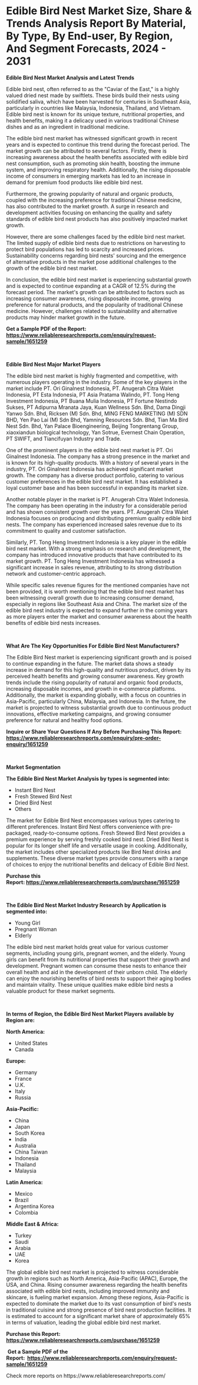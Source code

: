 <p><h1>Edible Bird Nest Market Size, Share & Trends Analysis Report By Material, By Type, By End-user, By Region, And Segment Forecasts, 2024 - 2031</h1></p><p><strong>Edible Bird Nest Market Analysis and Latest Trends</strong></p>
<p><p>Edible bird nest, often referred to as the "Caviar of the East," is a highly valued dried nest made by swiftlets. These birds build their nests using solidified saliva, which have been harvested for centuries in Southeast Asia, particularly in countries like Malaysia, Indonesia, Thailand, and Vietnam. Edible bird nest is known for its unique texture, nutritional properties, and health benefits, making it a delicacy used in various traditional Chinese dishes and as an ingredient in traditional medicine.</p><p>The edible bird nest market has witnessed significant growth in recent years and is expected to continue this trend during the forecast period. The market growth can be attributed to several factors. Firstly, there is increasing awareness about the health benefits associated with edible bird nest consumption, such as promoting skin health, boosting the immune system, and improving respiratory health. Additionally, the rising disposable income of consumers in emerging markets has led to an increase in demand for premium food products like edible bird nest.</p><p>Furthermore, the growing popularity of natural and organic products, coupled with the increasing preference for traditional Chinese medicine, has also contributed to the market growth. A surge in research and development activities focusing on enhancing the quality and safety standards of edible bird nest products has also positively impacted market growth.</p><p>However, there are some challenges faced by the edible bird nest market. The limited supply of edible bird nests due to restrictions on harvesting to protect bird populations has led to scarcity and increased prices. Sustainability concerns regarding bird nests' sourcing and the emergence of alternative products in the market pose additional challenges to the growth of the edible bird nest market.</p><p>In conclusion, the edible bird nest market is experiencing substantial growth and is expected to continue expanding at a CAGR of 12.5% during the forecast period. The market's growth can be attributed to factors such as increasing consumer awareness, rising disposable income, growing preference for natural products, and the popularity of traditional Chinese medicine. However, challenges related to sustainability and alternative products may hinder market growth in the future.</p></p>
<p><strong>Get a Sample PDF of the Report:&nbsp; <a href="https://www.reliableresearchreports.com/enquiry/request-sample/1651259">https://www.reliableresearchreports.com/enquiry/request-sample/1651259</a></strong></p>
<p>&nbsp;</p>
<p><strong>Edible Bird Nest Major Market Players</strong></p>
<p><p>The edible bird nest market is highly fragmented and competitive, with numerous players operating in the industry. Some of the key players in the market include PT. Ori Ginalnest Indonesia, PT. Anugerah Citra Walet Indonesia, PT Esta Indonesia, PT Asia Pratama Walindo, PT. Tong Heng Investment Indonesia, PT Buana Mulia Indonesia, PT Fortune Nestindo Sukses, PT Adipurna Mranata Jaya, Kuan Wellness Sdn. Bhd, Dama Dingji Yanwo Sdn. Bhd, Ricksen (M) Sdn. Bhd, MING FENG MARKETING (M) SDN BHD, Yen Pao Lai (M) Sdn Bhd, Yamning Resources Sdn. Bhd, Tian Ma Bird Nest Sdn. Bhd, Yan Palace Bioengineering, Beijing Tongrentang Group, xiaoxiandun biological technology, Yan Sotrue, Evernest Chain Operation, PT SWIFT, and Tiancifuyan Industry and Trade.</p><p>One of the prominent players in the edible bird nest market is PT. Ori Ginalnest Indonesia. The company has a strong presence in the market and is known for its high-quality products. With a history of several years in the industry, PT. Ori Ginalnest Indonesia has achieved significant market growth. The company has a diverse product portfolio, catering to various customer preferences in the edible bird nest market. It has established a loyal customer base and has been successful in expanding its market size.</p><p>Another notable player in the market is PT. Anugerah Citra Walet Indonesia. The company has been operating in the industry for a considerable period and has shown consistent growth over the years. PT. Anugerah Citra Walet Indonesia focuses on producing and distributing premium quality edible bird nests. The company has experienced increased sales revenue due to its commitment to quality and customer satisfaction.</p><p>Similarly, PT. Tong Heng Investment Indonesia is a key player in the edible bird nest market. With a strong emphasis on research and development, the company has introduced innovative products that have contributed to its market growth. PT. Tong Heng Investment Indonesia has witnessed a significant increase in sales revenue, attributing to its strong distribution network and customer-centric approach.</p><p>While specific sales revenue figures for the mentioned companies have not been provided, it is worth mentioning that the edible bird nest market has been witnessing overall growth due to increasing consumer demand, especially in regions like Southeast Asia and China. The market size of the edible bird nest industry is expected to expand further in the coming years as more players enter the market and consumer awareness about the health benefits of edible bird nests increases.</p></p>
<p>&nbsp;</p>
<p><strong>What Are The Key Opportunities For Edible Bird Nest Manufacturers?</strong></p>
<p><p>The Edible Bird Nest market is experiencing significant growth and is poised to continue expanding in the future. The market data shows a steady increase in demand for this high-quality and nutritious product, driven by its perceived health benefits and growing consumer awareness. Key growth trends include the rising popularity of natural and organic food products, increasing disposable incomes, and growth in e-commerce platforms. Additionally, the market is expanding globally, with a focus on countries in Asia-Pacific, particularly China, Malaysia, and Indonesia. In the future, the market is projected to witness substantial growth due to continuous product innovations, effective marketing campaigns, and growing consumer preference for natural and healthy food options.</p></p>
<p><strong>Inquire or Share Your Questions If Any Before Purchasing This Report: <a href="https://www.reliableresearchreports.com/enquiry/pre-order-enquiry/1651259">https://www.reliableresearchreports.com/enquiry/pre-order-enquiry/1651259</a></strong></p>
<p>&nbsp;</p>
<p><strong>Market Segmentation</strong></p>
<p><strong>The Edible Bird Nest Market Analysis by types is segmented into:</strong></p>
<p><ul><li>Instant Bird Nest</li><li>Fresh Stewed Bird Nest</li><li>Dried Bird Nest</li><li>Others</li></ul></p>
<p><p>The market for Edible Bird Nest encompasses various types catering to different preferences. Instant Bird Nest offers convenience with pre-packaged, ready-to-consume options. Fresh Stewed Bird Nest provides a premium experience by serving freshly cooked bird nest. Dried Bird Nest is popular for its longer shelf life and versatile usage in cooking. Additionally, the market includes other specialized products like Bird Nest drinks and supplements. These diverse market types provide consumers with a range of choices to enjoy the nutritional benefits and delicacy of Edible Bird Nest.</p></p>
<p><strong>Purchase this Report:&nbsp;<a href="https://www.reliableresearchreports.com/purchase/1651259">https://www.reliableresearchreports.com/purchase/1651259</a></strong></p>
<p>&nbsp;</p>
<p><strong>The Edible Bird Nest Market Industry Research by Application is segmented into:</strong></p>
<p><ul><li>Young Girl</li><li>Pregnant Woman</li><li>Elderly</li></ul></p>
<p><p>The edible bird nest market holds great value for various customer segments, including young girls, pregnant women, and the elderly. Young girls can benefit from its nutritional properties that support their growth and development. Pregnant women can consume these nests to enhance their overall health and aid in the development of their unborn child. The elderly can enjoy the nourishing benefits of bird nests to support their aging bodies and maintain vitality. These unique qualities make edible bird nests a valuable product for these market segments.</p></p>
<p>&nbsp;</p>
<p><strong>In terms of Region, the Edible Bird Nest Market Players available by Region are:</strong></p>
<p>
    <p> <strong> North America: </strong>
        <ul>
            <li>United States</li>
            <li>Canada</li>
        </ul>
        </p> 
    <p> <strong> Europe: </strong>
        <ul>
            <li>Germany</li>
            <li>France</li>
            <li>U.K.</li>
            <li>Italy</li>
            <li>Russia</li>
        </ul>
        </p> 
    <p> <strong> Asia-Pacific: </strong>
        <ul>
            <li>China</li>
            <li>Japan</li>
            <li>South Korea</li>
            <li>India</li>
            <li>Australia</li>
            <li>China Taiwan</li>
            <li>Indonesia</li>
            <li>Thailand</li>
            <li>Malaysia</li>
        </ul>
        </p> 
    <p> <strong> Latin America: </strong>
        <ul>
            <li>Mexico</li>
            <li>Brazil</li>
            <li>Argentina Korea</li>
            <li>Colombia</li>
        </ul>
        </p> 
    <p> <strong> Middle East & Africa: </strong>
        <ul>
            <li>Turkey</li>
            <li>Saudi</li>
            <li>Arabia</li>
            <li>UAE</li>
            <li>Korea</li>
        </ul>
    </p>
    </p>
<p><p>The global edible bird nest market is projected to witness considerable growth in regions such as North America, Asia-Pacific (APAC), Europe, the USA, and China. Rising consumer awareness regarding the health benefits associated with edible bird nests, including improved immunity and skincare, is fueling market expansion. Among these regions, Asia-Pacific is expected to dominate the market due to its vast consumption of bird's nests in traditional cuisine and strong presence of bird nest production facilities. It is estimated to account for a significant market share of approximately 65% in terms of valuation, leading the global edible bird nest market.</p></p>
<p><strong>Purchase this Report: <a href="https://www.reliableresearchreports.com/purchase/1651259">https://www.reliableresearchreports.com/purchase/1651259</a></strong></p>
<p>&nbsp;<strong>Get a Sample PDF of the Report:&nbsp;&nbsp;<a href="https://www.reliableresearchreports.com/enquiry/request-sample/1651259">https://www.reliableresearchreports.com/enquiry/request-sample/1651259</a></strong></p>
<p><strong></strong></p>
<p>Check more reports on https://www.reliableresearchreports.com/</p>
